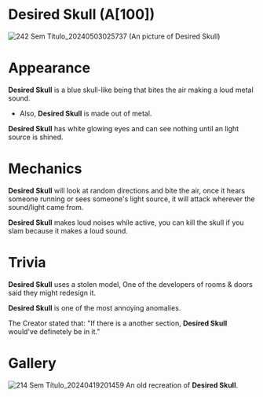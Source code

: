 # Desired Skull (A[100])
![242 Sem Título_20240503025737](https://github.com/DawdleInTime/RND-Purgatory-Mod-Wiki/assets/168727225/49204b74-4a5b-491e-bc95-d2ede5dcb3a8)
(An picture of Desired Skull)

# Appearance
__Desired Skull__ is a blue skull-like being that bites the air making a loud metal sound.
- Also, __Desired Skull__ is made out of metal.

__Desired Skull__ has white glowing eyes and can see nothing until an light source is shined.

# Mechanics
__Desired Skull__ will look at random directions and bite the air, once it hears someone running or sees someone's light source, it will attack wherever the sound/light came from.

__Desired Skull__ makes loud noises while active, you can kill the skull if you slam because it makes a loud sound.

# Trivia
__Desired Skull__ uses a stolen model, One of the developers of rooms & doors said they might redesign it.

__Desired Skull__ is one of the most annoying anomalies.

The Creator stated that: "If there is a another section, __Desired Skull__ would've definetely be in it."

# Gallery
![214 Sem Título_20240419201459](https://github.com/DawdleInTime/RND-Purgatory-Mod-Wiki/assets/168727225/4b57f2ac-ed16-481f-9efc-9af4dca3fc4e)
An old recreation of __Desired Skull__.
